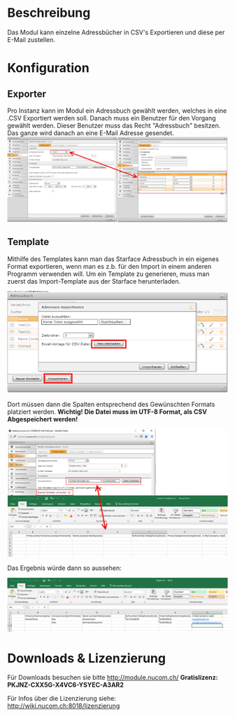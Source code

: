 <!-- TITLE: Adressbuch Exporter -->
# Beschreibung
Das Modul kann einzelne Adressbücher in CSV's Exportieren und diese per E-Mail zustellen. 

# Konfiguration
## Exporter
Pro Instanz kann im Modul ein Adressbuch gewählt werden, welches  in eine .CSV Exportiert werden soll.
Danach muss ein Benutzer für den Vorgang gewählt werden. Dieser Benutzer muss das Recht "Adressbuch" besitzen.
Das ganze wird danach an eine E-Mail Adresse gesendet.
![1](/uploads/adressbuch-exporter/1.jpg "1")

## Template
Mithilfe des Templates kann man das Starface Adressbuch in ein eigenes Format exportieren, wenn man es z.b. für den Import in einem anderen Programm verwenden will.
Um ein Template zu generieren, muss man zuerst das Import-Template aus der Starface herunterladen.

![Template](/uploads/adressbuch-exporter/template.png "Template")

Dort müssen dann die Spalten entsprechend des Gewünschten Formats platziert werden.
**Wichtig! Die Datei muss im UTF-8 Format, als CSV Abgespeichert werden!**

![Templateexcel](/uploads/adressbuch-exporter/templateexcel.png "Templateexcel")

Das Ergebnis würde dann so aussehen:

![Export](/uploads/adressbuch-exporter/export.png "Export")
# Downloads & Lizenzierung
Für Downloads besuchen sie bitte http://module.nucom.ch/
**Gratislizenz: PKJNZ-CXX5G-X4VC6-YSYEC-A3AR2**

Für Infos über die Lizenzierung siehe: http://wiki.nucom.ch:8018/lizenzierung
